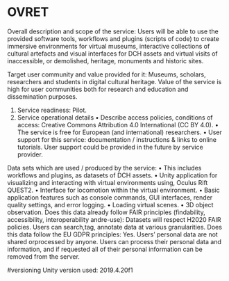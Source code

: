 # OVRET

Overall description and scope of the service: Users will be able to use the provided software tools, workflows and plugins (scripts of code) to create immersive environments for virtual museums, interactive collections of cultural artefacts and visual interfaces for DCH assets and virtual visits of inaccessible, or demolished, heritage, monuments and historic sites.

Target user community and value provided for it: Museums, scholars, researchers and
students in digital cultural heritage. Value of the service is high for user communities both for research and education and dissemination purposes.

1. Service readiness: Pilot.
2. Service operational details
    • Describe access policies, conditions of access: Creative Commons Attribution 4.0 International (CC BY 4.0).
    • The service is free for European (and international) researchers.
    • User support for this service: documentation / instructions & links to online tutorials. User support could be provided in the future by service provider.

Data sets which are used / produced by the service:
    • This includes workflows and plugins, as datasets of DCH assets.
    • Unity application for visualizing and interacting with virtual environments using, Oculus Rift QUEST2.
• Interface for locomotion within the virtual environment.
• Basic application features such as console commands, GUI interfaces, render quality
settings, and error logging.
• Loading virtual scenes.
• 3D object observation.
Does this data already follow FAIR principles (findability, accessibility, interoperability andre-use): Datasets will respect H2020 FAIR policies. Users can search,tag, annotate data at various granularities.
Does this data follow the EU GDPR principles: Yes. Users’ personal data are not shared orprocessed by anyone. Users can process their personal data and information, and if requested all of their personal information can be removed from the server.

#versioning
Unity version used: 2019.4.20f1
